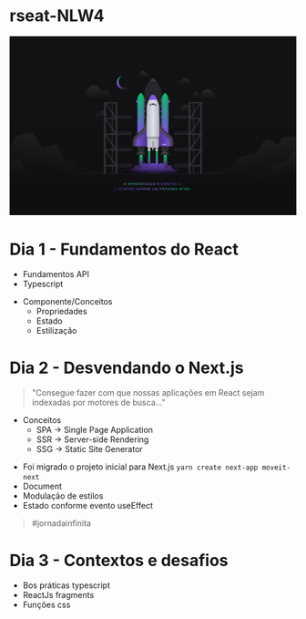 # rseat-NLW4

![NLW4](/Wallpaper%20-%201440x900.png?raw=true)

# Dia 1 - Fundamentos do React

- Fundamentos API
- Typescript
* Componente/Conceitos
  - Propriedades
  - Estado
  - Estilização


# Dia 2 - Desvendando o Next.js

> "Consegue fazer com que nossas aplicações em React sejam indexadas por motores de busca..."
* Conceitos
  - SPA -> Single Page Application
  - SSR -> Server-side Rendering
  - SSG -> Static Site Generator
- Foi migrado o projeto inicial para Next.js ``` yarn create next-app moveit-next ```
- Document
- Modulação de estilos
- Estado conforme evento useEffect

> #jornadainfinita

# Dia 3 - Contextos e desafios

- Bos práticas typescript
- ReactJs fragments
- Funções css
